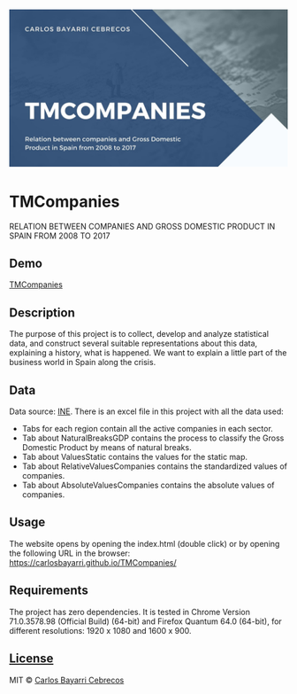 # ![Cover](https://github.com/CarlosBayarri/TMCompanies/blob/main/cover_tmcompanies.jpg)

# TMCompanies
RELATION BETWEEN COMPANIES AND GROSS DOMESTIC PRODUCT IN SPAIN FROM 2008 TO 2017

## Demo
[TMCompanies](https://carlosbayarri.github.io/TMCompanies/)

## Description
The purpose of this project is to collect, develop and analyze statistical data, and construct several suitable representations about this data, explaining a history, what is happened. We want to explain a little part of the business world in Spain along the crisis.

## Data
Data source: [INE](https://www.ine.es/).
There is an excel file in this project with all the data used:
- Tabs for each region contain all the active companies in each sector.
- Tab about NaturalBreaksGDP contains the process to classify the Gross Domestic Product by means of natural breaks.
- Tab about ValuesStatic contains the values for the static map.
- Tab about RelativeValuesCompanies contains the standardized values of companies.
- Tab about AbsoluteValuesCompanies contains the absolute values of companies.

## Usage
The website opens by opening the index.html (double click) or by opening the following URL in the browser:
https://carlosbayarri.github.io/TMCompanies/

## Requirements
The project has zero dependencies.
It is tested in Chrome Version 71.0.3578.98 (Official Build) (64-bit) and Firefox Quantum 64.0 (64-bit), for different resolutions: 1920 x 1080 and 1600 x 900.

## [License](https://github.com/CarlosBayarri/TMCompanies/LICENSE.md)

MIT © [Carlos Bayarri Cebrecos ](https://github.com/CarlosBayarri/TMCompanies/blob/main/LICENSE)
